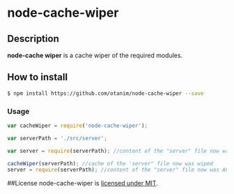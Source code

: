 # node-cache-wiper

## Description
**node-cache wiper** is a cache wiper of the required modules.

## How to install

```sh
$ npm install https://github.com/otanim/node-cache-wiper --save
```

### Usage

```javascript
var cacheWiper = require('node-cache-wiper');

var serverPath = './src/server';

var server = require(serverPath); //content of the "server" file now was cached

cacheWiper(serverPath); //cache of the 'server" file now was wiped
server = require(serverPath); //content of the "server" file now was AGAIN cached
```


##License
node-cache-wiper is [licensed under MIT](https://github.com/otanim/node-cache-wiper/blob/master/LICENSE).
